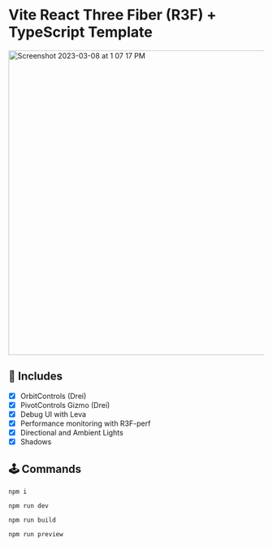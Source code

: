 # Vite React Three Fiber (R3F) + TypeScript Template

<img width="600" alt="Screenshot 2023-03-08 at 1 07 17 PM" src="https://user-images.githubusercontent.com/3608140/223794572-c4b4020f-a855-43c5-937b-bef6ef85e03c.png">

## 🔋 Includes

- [x] OrbitControls (Drei)
- [x] PivotControls Gizmo (Drei)
- [x] Debug UI with Leva
- [x] Performance monitoring with R3F-perf
- [x] Directional and Ambient Lights
- [x] Shadows

## 🕹️ Commands

`npm i`

`npm run dev`

`npm run build`

`npm run preview`
